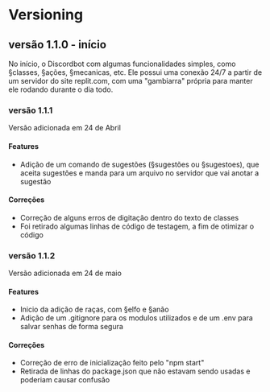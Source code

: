 # Versioning

## versão 1.1.0 - início
No início, o Discordbot com algumas funcionalidades simples, como §classes, §ações, §mecanicas, etc. Ele possui uma conexão 24/7 a partir de um servidor do site replit.com, com uma "gambiarra" própria para manter ele rodando durante o dia todo.

### versão 1.1.1
Versão adicionada em 24 de Abril

#### Features
* Adição de um comando de sugestões (§sugestões ou §sugestoes), que aceita sugestões e manda para um arquivo no servidor que vai anotar a sugestão
#### Correções
* Correção de alguns erros de digitação dentro do texto de classes
* Foi retirado algumas linhas de código de testagem, a fim de otimizar o código

### versão 1.1.2
Versão adicionada em 24 de maio

#### Features
* Inicio da adição de raças, com §elfo e §anão
* Adição de um .gitignore para os modulos utilizados e de um .env para salvar senhas de forma segura
#### Correções
* Correção de erro de inicialização feito pelo "npm start"
* Retirada de linhas do package.json que não estavam sendo usadas e poderiam causar confusão
